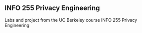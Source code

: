 ## INFO 255 Privacy Engineering
Labs and project from the UC Berkeley course INFO 255 Privacy Engineering
